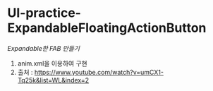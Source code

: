 # UI-practice-ExpandableFloatingActionButton
 _Expandable한 FAB 만들기_
 
 1. anim.xml을 이용하여 구현
 2. 출처 : https://www.youtube.com/watch?v=umCX1-Tq25k&list=WL&index=2
